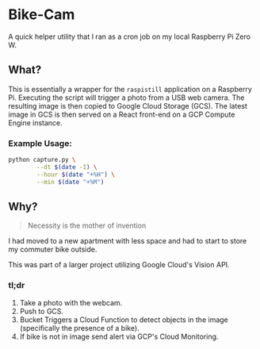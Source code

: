 # Bike-Cam

A quick helper utility that I ran as a cron job on my local Raspberry Pi Zero W.


## What?

This is essentially a wrapper for the `raspistill` application on a Raspberry Pi. Executing the script will trigger a photo from 
a USB web camera.  The resulting image is then copied to Google Cloud Storage (GCS).  The latest image in GCS is then served on a React
front-end on a GCP Compute Engine instance. 


### Example Usage: 

```sh 
python capture.py \
        --dt $(date -I) \
        --hour $(date "+%H") \
        --min $(date "+%M")
```

## Why?

> Necessity is the mother of invention 

I had moved to a new apartment with less space and had to start to store my commuter bike outside. 

This was part of a larger project utilizing Google Cloud's Vision API.

### tl;dr
1) Take a photo with the webcam.
2) Push to GCS.
3) Bucket Triggers a Cloud Function to detect objects in the image (specifically the presence of a bike).
4) If bike is not in image send alert via GCP's Cloud Monitoring. 